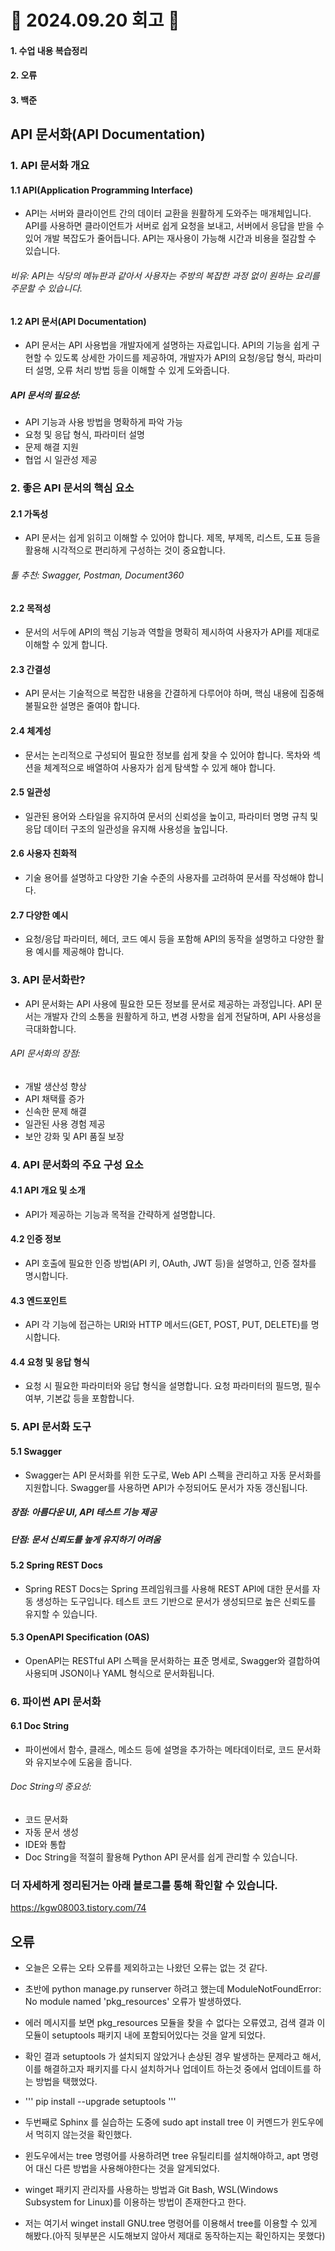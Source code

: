 # 📝 2024.09.20 회고 📝
#### 1. 수업 내용 복습정리
#### 2. 오류
#### 3. 백준


## API 문서화(API Documentation)

### 1. API 문서화 개요
#### 1.1 API(Application Programming Interface)
- API는 서버와 클라이언트 간의 데이터 교환을 원활하게 도와주는 매개체입니다. API를 사용하면 클라이언트가 서버로 쉽게 요청을 보내고, 서버에서 응답을 받을 수 있어 개발 복잡도가 줄어듭니다. API는 재사용이 가능해 시간과 비용을 절감할 수 있습니다.

###### 비유: API는 식당의 메뉴판과 같아서 사용자는 주방의 복잡한 과정 없이 원하는 요리를 주문할 수 있습니다.

#### 1.2 API 문서(API Documentation)
- API 문서는 API 사용법을 개발자에게 설명하는 자료입니다. API의 기능을 쉽게 구현할 수 있도록 상세한 가이드를 제공하여, 개발자가 API의 요청/응답 형식, 파라미터 설명, 오류 처리 방법 등을 이해할 수 있게 도와줍니다.

##### API 문서의 필요성:

- API 기능과 사용 방법을 명확하게 파악 가능
- 요청 및 응답 형식, 파라미터 설명
- 문제 해결 지원
- 협업 시 일관성 제공
  
### 2. 좋은 API 문서의 핵심 요소
#### 2.1 가독성
- API 문서는 쉽게 읽히고 이해할 수 있어야 합니다. 제목, 부제목, 리스트, 도표 등을 활용해 시각적으로 편리하게 구성하는 것이 중요합니다.

###### 툴 추천: Swagger, Postman, Document360

#### 2.2 목적성
- 문서의 서두에 API의 핵심 기능과 역할을 명확히 제시하여 사용자가 API를 제대로 이해할 수 있게 합니다.

#### 2.3 간결성
- API 문서는 기술적으로 복잡한 내용을 간결하게 다루어야 하며, 핵심 내용에 집중해 불필요한 설명은 줄여야 합니다.

#### 2.4 체계성
- 문서는 논리적으로 구성되어 필요한 정보를 쉽게 찾을 수 있어야 합니다. 목차와 섹션을 체계적으로 배열하여 사용자가 쉽게 탐색할 수 있게 해야 합니다.

#### 2.5 일관성
- 일관된 용어와 스타일을 유지하여 문서의 신뢰성을 높이고, 파라미터 명명 규칙 및 응답 데이터 구조의 일관성을 유지해 사용성을 높입니다.

#### 2.6 사용자 친화적
- 기술 용어를 설명하고 다양한 기술 수준의 사용자를 고려하여 문서를 작성해야 합니다.

#### 2.7 다양한 예시
- 요청/응답 파라미터, 헤더, 코드 예시 등을 포함해 API의 동작을 설명하고 다양한 활용 예시를 제공해야 합니다.

### 3. API 문서화란?
- API 문서화는 API 사용에 필요한 모든 정보를 문서로 제공하는 과정입니다. API 문서는 개발자 간의 소통을 원활하게 하고, 변경 사항을 쉽게 전달하며, API 사용성을 극대화합니다.

###### API 문서화의 장점:

- 개발 생산성 향상
- API 채택률 증가
- 신속한 문제 해결
- 일관된 사용 경험 제공
- 보안 강화 및 API 품질 보장

### 4. API 문서화의 주요 구성 요소
#### 4.1 API 개요 및 소개
- API가 제공하는 기능과 목적을 간략하게 설명합니다.

#### 4.2 인증 정보
- API 호출에 필요한 인증 방법(API 키, OAuth, JWT 등)을 설명하고, 인증 절차를 명시합니다.

#### 4.3 엔드포인트
- API 각 기능에 접근하는 URI와 HTTP 메서드(GET, POST, PUT, DELETE)를 명시합니다.

#### 4.4 요청 및 응답 형식
- 요청 시 필요한 파라미터와 응답 형식을 설명합니다. 요청 파라미터의 필드명, 필수 여부, 기본값 등을 포함합니다.

### 5. API 문서화 도구
#### 5.1 Swagger
- Swagger는 API 문서화를 위한 도구로, Web API 스펙을 관리하고 자동 문서화를 지원합니다. Swagger를 사용하면 API가 수정되어도 문서가 자동 갱신됩니다.

##### 장점: 아름다운 UI, API 테스트 기능 제공
##### 단점: 문서 신뢰도를 높게 유지하기 어려움

#### 5.2 Spring REST Docs
- Spring REST Docs는 Spring 프레임워크를 사용해 REST API에 대한 문서를 자동 생성하는 도구입니다. 테스트 코드 기반으로 문서가 생성되므로 높은 신뢰도를 유지할 수 있습니다.

#### 5.3 OpenAPI Specification (OAS)
- OpenAPI는 RESTful API 스펙을 문서화하는 표준 명세로, Swagger와 결합하여 사용되며 JSON이나 YAML 형식으로 문서화됩니다.

### 6. 파이썬 API 문서화
#### 6.1 Doc String
- 파이썬에서 함수, 클래스, 메소드 등에 설명을 추가하는 메타데이터로, 코드 문서화와 유지보수에 도움을 줍니다.

###### Doc String의 중요성:

- 코드 문서화
- 자동 문서 생성
- IDE와 통합
- Doc String을 적절히 활용해 Python API 문서를 쉽게 관리할 수 있습니다.

### 더 자세하게 정리된거는 아래 블로그를 통해 확인할 수 있습니다.
https://kgw08003.tistory.com/74


## 오류
- 오늘은 오류는 오타 오류를 제외하고는 나왔던 오류는 없는 것 같다.
- 초반에 python manage.py runserver 하려고 했는데 ModuleNotFoundError: No module named 'pkg_resources' 오류가 발생하였다.
- 에러 메시지를 보면 pkg_resources 모듈을 찾을 수 없다는 오류였고, 검색 결과 이 모듈이 setuptools 패키지 내에 포함되어있다는 것을 알게 되었다.
- 확인 결과 setuptools 가 설치되지 않았거나 손상된 경우 발생하는 문제라고 해서, 이를 해결하고자 패키지를 다시 설치하거나 업데이트 하는것 중에서 업데이트를 하는 방법을 택했었다.
- ''' pip install --upgrade setuptools '''

- 두번째로 Sphinx 를 실습하는 도중에 sudo apt install tree 이 커멘드가 윈도우에서 먹히지 않는것을 확인했다.
- 윈도우에서는 tree 명령어를 사용하려면 tree 유틸리티를 설치해야하고, apt 명령어 대신 다른 방법을 사용해야한다는 것을 알게되었다.
- winget 패키지 관리자를 사용하는 방법과 Git Bash, WSL(Windows Subsystem for Linux)를 이용하는 방법이 존재한다고 한다.
- 저는 여기서 winget install GNU.tree 명령어를 이용해서 tree를 이용할 수 있게 해봤다.(아직 뒷부분은 시도해보지 않아서 제대로 동작하는지는 확인하지는 못했다)
